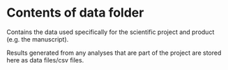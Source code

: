 # Contents of data folder

Contains the data used specifically for the scientific project
and product (e.g. the manuscript). 

Results generated from any analyses that are part of the project
are stored here as data files/csv files.

